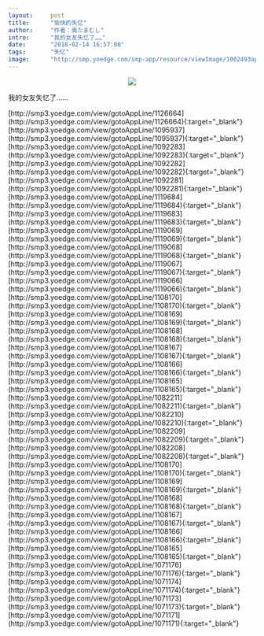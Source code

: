 ```yaml
---
layout:     post
title:      "愉快的失忆"
author:     "作者：奥たまむし"
intro:      "我的女友失忆了……"
date:       "2018-02-14 16:57:00"
tags:       "失忆"
image:      "http://smp.yoedge.com/smp-app/resource/viewImage/1002493appline.png"
---
```

<div style="text-align: center">
<p><img src="http://smp.yoedge.com/smp-app/resource/viewImage/1002493appline.png"/></p>
</div>
<p class="post-meta">
<span>我的女友失忆了……</span>
</p>
[http://smp3.yoedge.com/view/gotoAppLine/1126664](http://smp3.yoedge.com/view/gotoAppLine/1126664){:target="_blank"}
[http://smp3.yoedge.com/view/gotoAppLine/1095937](http://smp3.yoedge.com/view/gotoAppLine/1095937){:target="_blank"}
[http://smp3.yoedge.com/view/gotoAppLine/1092283](http://smp3.yoedge.com/view/gotoAppLine/1092283){:target="_blank"}
[http://smp3.yoedge.com/view/gotoAppLine/1092282](http://smp3.yoedge.com/view/gotoAppLine/1092282){:target="_blank"}
[http://smp3.yoedge.com/view/gotoAppLine/1092281](http://smp3.yoedge.com/view/gotoAppLine/1092281){:target="_blank"}
[http://smp3.yoedge.com/view/gotoAppLine/1119684](http://smp3.yoedge.com/view/gotoAppLine/1119684){:target="_blank"}
[http://smp3.yoedge.com/view/gotoAppLine/1119683](http://smp3.yoedge.com/view/gotoAppLine/1119683){:target="_blank"}
[http://smp3.yoedge.com/view/gotoAppLine/1119069](http://smp3.yoedge.com/view/gotoAppLine/1119069){:target="_blank"}
[http://smp3.yoedge.com/view/gotoAppLine/1119068](http://smp3.yoedge.com/view/gotoAppLine/1119068){:target="_blank"}
[http://smp3.yoedge.com/view/gotoAppLine/1119067](http://smp3.yoedge.com/view/gotoAppLine/1119067){:target="_blank"}
[http://smp3.yoedge.com/view/gotoAppLine/1119066](http://smp3.yoedge.com/view/gotoAppLine/1119066){:target="_blank"}
[http://smp3.yoedge.com/view/gotoAppLine/1108170](http://smp3.yoedge.com/view/gotoAppLine/1108170){:target="_blank"}
[http://smp3.yoedge.com/view/gotoAppLine/1108169](http://smp3.yoedge.com/view/gotoAppLine/1108169){:target="_blank"}
[http://smp3.yoedge.com/view/gotoAppLine/1108168](http://smp3.yoedge.com/view/gotoAppLine/1108168){:target="_blank"}
[http://smp3.yoedge.com/view/gotoAppLine/1108167](http://smp3.yoedge.com/view/gotoAppLine/1108167){:target="_blank"}
[http://smp3.yoedge.com/view/gotoAppLine/1108166](http://smp3.yoedge.com/view/gotoAppLine/1108166){:target="_blank"}
[http://smp3.yoedge.com/view/gotoAppLine/1108165](http://smp3.yoedge.com/view/gotoAppLine/1108165){:target="_blank"}
[http://smp3.yoedge.com/view/gotoAppLine/1082211](http://smp3.yoedge.com/view/gotoAppLine/1082211){:target="_blank"}
[http://smp3.yoedge.com/view/gotoAppLine/1082210](http://smp3.yoedge.com/view/gotoAppLine/1082210){:target="_blank"}
[http://smp3.yoedge.com/view/gotoAppLine/1082209](http://smp3.yoedge.com/view/gotoAppLine/1082209){:target="_blank"}
[http://smp3.yoedge.com/view/gotoAppLine/1082208](http://smp3.yoedge.com/view/gotoAppLine/1082208){:target="_blank"}
[http://smp3.yoedge.com/view/gotoAppLine/1108170](http://smp3.yoedge.com/view/gotoAppLine/1108170){:target="_blank"}
[http://smp3.yoedge.com/view/gotoAppLine/1108169](http://smp3.yoedge.com/view/gotoAppLine/1108169){:target="_blank"}
[http://smp3.yoedge.com/view/gotoAppLine/1108168](http://smp3.yoedge.com/view/gotoAppLine/1108168){:target="_blank"}
[http://smp3.yoedge.com/view/gotoAppLine/1108167](http://smp3.yoedge.com/view/gotoAppLine/1108167){:target="_blank"}
[http://smp3.yoedge.com/view/gotoAppLine/1108166](http://smp3.yoedge.com/view/gotoAppLine/1108166){:target="_blank"}
[http://smp3.yoedge.com/view/gotoAppLine/1108165](http://smp3.yoedge.com/view/gotoAppLine/1108165){:target="_blank"}
[http://smp3.yoedge.com/view/gotoAppLine/1071176](http://smp3.yoedge.com/view/gotoAppLine/1071176){:target="_blank"}
[http://smp3.yoedge.com/view/gotoAppLine/1071174](http://smp3.yoedge.com/view/gotoAppLine/1071174){:target="_blank"}
[http://smp3.yoedge.com/view/gotoAppLine/1071173](http://smp3.yoedge.com/view/gotoAppLine/1071173){:target="_blank"}
[http://smp3.yoedge.com/view/gotoAppLine/1071171](http://smp3.yoedge.com/view/gotoAppLine/1071171){:target="_blank"}


